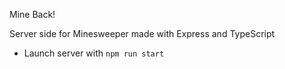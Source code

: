 Mine Back!

Server side for Minesweeper made with Express and TypeScript

* Launch server with `npm run start`